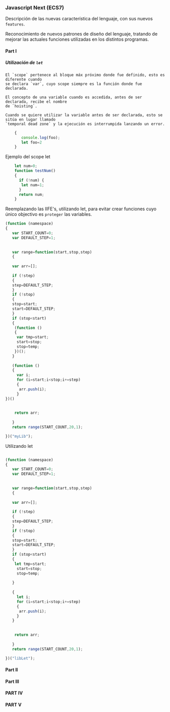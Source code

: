 ### Javascript Next (ECS7)

   Descripción de las nuevas característica del lenguaje, con sus nuevos `features`.
   
   Reconocimiento de nuevos patrones de diseño del lenguaje, tratando de mejorar las actuales funciones utilizadas en los distintos programas.


#### Part I

##### Utilización de `let`

    El `scope` pertenece al bloque máx próximo donde fue definido, esto es diferente cuando
    se declara `var`, cuyo scope siempre es la función donde fue declarada.
    
    El concepto de una variable cuando es accedida, antes de ser declarada, recibe el nombre
    de `hoisting`.
    
    Cuando se quiere utilizar la variable antes de ser declarada, esto se sitúa en lugar llamado
    `temporal dead zone` y la ejecución es interrumpida lanzando un error.
        
        
```javascript
    {
       console.log(foo);
       let foo=2
    }
```



Ejemplo del scope let
    
```javascript
    let num=0;
    function testNum()
    {
      if (!num) {
       let num=1;
      }
      return num;
    }
```

Reemplazando las IIFE's, utilizando let, para evitar crear funciones cuyo único objectivo es
`proteger` las variables.


```javascript
(function (namespace)
{
   var START_COUNT=0;
   var DEFAULT_STEP=1;
   
   
   var range=function(start,stop,step)
   {
   
   var arr=[];
   
   if (!step)
   {
   step=DEFAULT_STEP;
   }
   if (!stop)
   {
   stop=start;
   start=DEFAULT_STEP;
   }
   if (stop<start)
   {
    (function ()
    {
     var tmp=start;
     start=stop;
     stop=temp;
    })();
   }
   
   (function ()
   {
     var i;
     for (i=start;i<stop;i+=step)
     {
      arr.push(i);
     }
})()
   
   
    return arr;
   
   }
   return range(START_COUNT,20,1);

})("myLib");
```
Utilizando let

```javascript

(function (namespace)
{
   var START_COUNT=0;
   var DEFAULT_STEP=1;
   
   
   var range=function(start,stop,step)
   {
   
   var arr=[];
   
   if (!step)
   {
   step=DEFAULT_STEP;
   }
   if (!stop)
   {
   stop=start;
   start=DEFAULT_STEP;
   }
   if (stop<start)
   {
    let tmp=start;
     start=stop;
     stop=temp;
 
   }
   
   {
     let i;
     for (i=start;i<stop;i+=step)
     {
      arr.push(i);
     }
   }
   
   
    return arr;
   
   }
   return range(START_COUNT,20,1);

})("libLet");
```
#### Part II



#### Part III



#### PART IV


#### PART V
 
